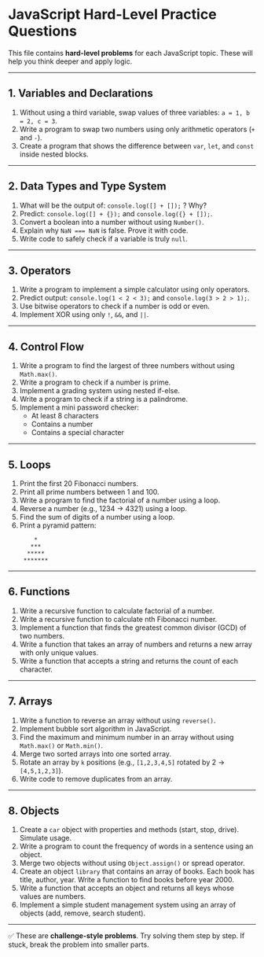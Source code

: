 # JavaScript Hard-Level Practice Questions

This file contains **hard-level problems** for each JavaScript topic. These will help you think deeper and apply logic.

---

## 1. Variables and Declarations
1. Without using a third variable, swap values of three variables: `a = 1, b = 2, c = 3`.
2. Write a program to swap two numbers using only arithmetic operators (`+` and `-`).
3. Create a program that shows the difference between `var`, `let`, and `const` inside nested blocks.

---

## 2. Data Types and Type System
1. What will be the output of: `console.log([] + []);` ? Why?
2. Predict: `console.log([] + {});` and `console.log({} + []);`.
3. Convert a boolean into a number without using `Number()`.
4. Explain why `NaN === NaN` is false. Prove it with code.
5. Write code to safely check if a variable is truly `null`.

---

## 3. Operators
1. Write a program to implement a simple calculator using only operators.
2. Predict output: `console.log(1 < 2 < 3);` and `console.log(3 > 2 > 1);`.
3. Use bitwise operators to check if a number is odd or even.
4. Implement XOR using only `!`, `&&`, and `||`.

---

## 4. Control Flow
1. Write a program to find the largest of three numbers without using `Math.max()`.
2. Write a program to check if a number is prime.
3. Implement a grading system using nested if-else.
4. Write a program to check if a string is a palindrome.
5. Implement a mini password checker:
   - At least 8 characters
   - Contains a number
   - Contains a special character

---

## 5. Loops
1. Print the first 20 Fibonacci numbers.
2. Print all prime numbers between 1 and 100.
3. Write a program to find the factorial of a number using a loop.
4. Reverse a number (e.g., 1234 → 4321) using a loop.
5. Find the sum of digits of a number using a loop.
6. Print a pyramid pattern:
   ```
       *
      ***
     *****
    *******
   ```

---

## 6. Functions
1. Write a recursive function to calculate factorial of a number.
2. Write a recursive function to calculate nth Fibonacci number.
3. Implement a function that finds the greatest common divisor (GCD) of two numbers.
4. Write a function that takes an array of numbers and returns a new array with only unique values.
5. Write a function that accepts a string and returns the count of each character.

---

## 7. Arrays
1. Write a function to reverse an array without using `reverse()`.
2. Implement bubble sort algorithm in JavaScript.
3. Find the maximum and minimum number in an array without using `Math.max()` or `Math.min()`.
4. Merge two sorted arrays into one sorted array.
5. Rotate an array by `k` positions (e.g., `[1,2,3,4,5]` rotated by 2 → `[4,5,1,2,3]`).
6. Write code to remove duplicates from an array.

---

## 8. Objects
1. Create a `car` object with properties and methods (start, stop, drive). Simulate usage.
2. Write a program to count the frequency of words in a sentence using an object.
3. Merge two objects without using `Object.assign()` or spread operator.
4. Create an object `library` that contains an array of books. Each book has title, author, year. Write a function to find books before year 2000.
5. Write a function that accepts an object and returns all keys whose values are numbers.
6. Implement a simple student management system using an array of objects (add, remove, search student).

---

✅ These are **challenge-style problems**. Try solving them step by step. If stuck, break the problem into smaller parts.
